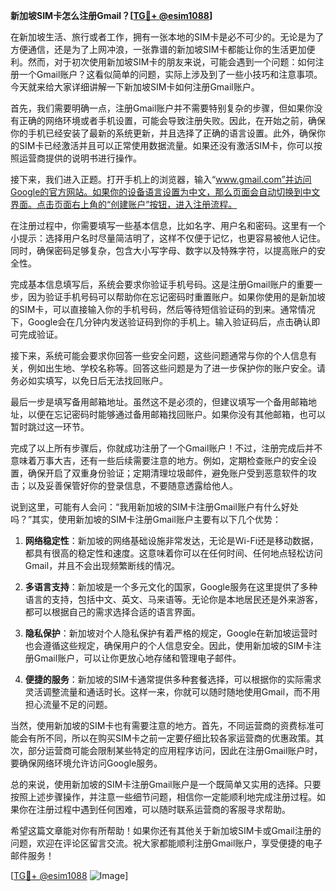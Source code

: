 **新加坡SIM卡怎么注册Gmail？[[TG💪+ @esim1088](https://t.me/s/esim1088)]**

在新加坡生活、旅行或者工作，拥有一张本地的SIM卡是必不可少的。无论是为了方便通信，还是为了上网冲浪，一张靠谱的新加坡SIM卡都能让你的生活更加便利。然而，对于初次使用新加坡SIM卡的朋友来说，可能会遇到一个问题：如何注册一个Gmail账户？这看似简单的问题，实际上涉及到了一些小技巧和注意事项。今天就来给大家详细讲解一下新加坡SIM卡如何注册Gmail账户。

首先，我们需要明确一点，注册Gmail账户并不需要特别复杂的步骤，但如果你没有正确的网络环境或者手机设置，可能会导致注册失败。因此，在开始之前，确保你的手机已经安装了最新的系统更新，并且选择了正确的语言设置。此外，确保你的SIM卡已经激活并且可以正常使用数据流量。如果还没有激活SIM卡，你可以按照运营商提供的说明书进行操作。

接下来，我们进入正题。打开手机上的浏览器，输入“www.gmail.com”并访问Google的官方网站。如果你的设备语言设置为中文，那么页面会自动切换到中文界面。点击页面右上角的“创建账户”按钮，进入注册流程。

在注册过程中，你需要填写一些基本信息，比如名字、用户名和密码。这里有一个小提示：选择用户名时尽量简洁明了，这样不仅便于记忆，也更容易被他人记住。同时，确保密码足够复杂，包含大小写字母、数字以及特殊字符，以提高账户的安全性。

完成基本信息填写后，系统会要求你验证手机号码。这是注册Gmail账户的重要一步，因为验证手机号码可以帮助你在忘记密码时重置账户。如果你使用的是新加坡的SIM卡，可以直接输入你的手机号码，然后等待短信验证码的到来。通常情况下，Google会在几分钟内发送验证码到你的手机上。输入验证码后，点击确认即可完成验证。

接下来，系统可能会要求你回答一些安全问题，这些问题通常与你的个人信息有关，例如出生地、学校名称等。回答这些问题是为了进一步保护你的账户安全。请务必如实填写，以免日后无法找回账户。

最后一步是填写备用邮箱地址。虽然这不是必须的，但建议填写一个备用邮箱地址，以便在忘记密码时能够通过备用邮箱找回账户。如果你没有其他邮箱，也可以暂时跳过这一环节。

完成了以上所有步骤后，你就成功注册了一个Gmail账户！不过，注册完成后并不意味着万事大吉，还有一些后续需要注意的地方。例如，定期检查账户的安全设置，确保开启了双重身份验证；定期清理垃圾邮件，避免账户受到恶意软件的攻击；以及妥善保管好你的登录信息，不要随意透露给他人。

说到这里，可能有人会问：“我用新加坡的SIM卡注册Gmail账户有什么好处吗？”其实，使用新加坡的SIM卡注册Gmail账户主要有以下几个优势：

1. **网络稳定性**：新加坡的网络基础设施非常发达，无论是Wi-Fi还是移动数据，都具有很高的稳定性和速度。这意味着你可以在任何时间、任何地点轻松访问Gmail，并且不会出现频繁断线的情况。

2. **多语言支持**：新加坡是一个多元文化的国家，Google服务在这里提供了多种语言的支持，包括中文、英文、马来语等。无论你是本地居民还是外来游客，都可以根据自己的需求选择合适的语言界面。

3. **隐私保护**：新加坡对个人隐私保护有着严格的规定，Google在新加坡运营时也会遵循这些规定，确保用户的个人信息安全。因此，使用新加坡的SIM卡注册Gmail账户，可以让你更放心地存储和管理电子邮件。

4. **便捷的服务**：新加坡的SIM卡通常提供多种套餐选择，可以根据你的实际需求灵活调整流量和通话时长。这样一来，你就可以随时随地使用Gmail，而不用担心流量不足的问题。

当然，使用新加坡的SIM卡也有需要注意的地方。首先，不同运营商的资费标准可能会有所不同，所以在购买SIM卡之前一定要仔细比较各家运营商的优惠政策。其次，部分运营商可能会限制某些特定的应用程序访问，因此在注册Gmail账户时，要确保网络环境允许访问Google服务。

总的来说，使用新加坡的SIM卡注册Gmail账户是一个既简单又实用的选择。只要按照上述步骤操作，并注意一些细节问题，相信你一定能顺利地完成注册过程。如果你在注册过程中遇到任何困难，可以随时联系运营商的客服寻求帮助。

希望这篇文章能对你有所帮助！如果你还有其他关于新加坡SIM卡或Gmail注册的问题，欢迎在评论区留言交流。祝大家都能顺利注册Gmail账户，享受便捷的电子邮件服务！

[[TG💪+ @esim1088](https://t.me/s/esim1088) ![Image](https://i.postimg.cc/4NQfJmqS/Snipaste-2025-05-13-00-14-12.png)]